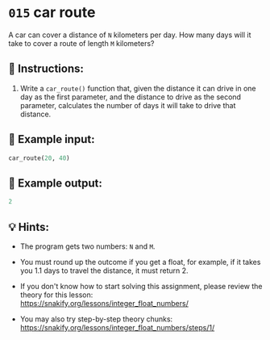 # `015` car route

A car can cover a distance of `N` kilometers per day. How many days will it take to cover a route of length `M` kilometers?

## 📝 Instructions:

1. Write a `car_route()` function that, given the distance it can drive in one day as the first parameter, and the distance to drive as the second parameter, calculates the number of days it will take to drive that distance.

## 📎 Example input:

```py
car_route(20, 40)
```

## 📎 Example output:

```py
2
```

## 💡 Hints:

+ The program gets two numbers: `N` and `M`.

+ You must round up the outcome if you get a float, for example, if it takes you 1.1 days to travel the distance, it must return 2.

+ If you don't know how to start solving this assignment, please review the theory for this lesson: https://snakify.org/lessons/integer_float_numbers/

+ You may also try step-by-step theory chunks: https://snakify.org/lessons/integer_float_numbers/steps/1/
